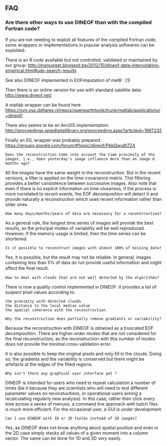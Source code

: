 ## FAQ

### Are there other ways to use DINEOF than with the compiled Fortran code?

If you are not needing to exploit all features of the compiled Fortran code, some wrappers or implementations in popular analysis softwares can be exploited:

There is an R code available but not controlled, validated or maintained by our group: http://menugget.blogspot.be/2012/10/dineof-data-interpolating-empirical.html#uds-search-results

See also DINEOF implemented in EOFimputation of metR : [1]

Then there is an online version for use with standard satellite data: http://www.dineof.net/

A matlab wrapper can be found here https://svn.oss.deltares.nl/repos/openearthtools/trunk/matlab/applications/+dineof/

There also seems to be an ArcGIS implementation: http://proceedings.spiedigitallibrary.org/proceeding.aspx?articleid=1897232

Finally an IDL wrapper was probably prepared : https://groups.google.com/forum/#!topic/dineof/PbkQwu8t7Z4


    Does the reconstruction take into account the time proximity of the images, i.e., does yesterday's image influence more than an image 6 months ago?

All the images have the same weight in the reconstruction. But in the recent versions, a filter is applied on the time-covariance matrix. This filtering provides a better consistence between successive images. Also note that even if there is no explicit information on time closeness, if the process is more correlated to recent events, the EOF decomposition will detect it and provide naturally a reconstruction which uses recent information rather than older ones.

    How many days/months/years of data are necessary for a reconstruction?

As a general rule, the longest time series of images will provide the best results, as the principal modes of variability will be well reproduced. However, if the memory usage is limited, then the time series can be shortened.

    Is it possible to reconstruct images with almost 100% of missing data?

Yes, it is possible, but the result may not be reliable. In general, images containing less than 5% of data do not provide useful information and might aﬀect the final result.

    How to deal with clouds that are not well detected by the algorithms?

There is now a quality control implemented in DINEOF: it provides a list of suspect pixel values according to:

    the proximity with detected clouds
    the distance to the local median value
    the spatial coherence with the reconstruction

    Why the reconstruction does partially remove gradients or variability?

Because the reconstruction with DINEOF is obtained as a truncated EOF decomposition. There are higher-order modes that are not considered for the final reconstruction, as the reconstruction with this number of modes does not provide the minimal cross-validation error.

It is also possible to keep the original pixels and only fill in the clouds. Doing so, the gradients and the variability is conserved but there might be artefacts at the edges of the filled regions.

    Why isn't there any graphical user interface yet ?

DINEOF is intended for users who need to repeat calculation a number of times (be it because they are scientists who will need to test different parameter values on reconstuctions, or operational users aiming a recalculating regularly new analysis). In this case, rather then click every time across a series of menues, a command line approach with batch files is much more efficient. For the occasional user, a GUI is under development.

    Can I use DINEOF with 1D or 3D fields instead of 2D images?

Yes, as DINEOF does not know anything about spatial position and even in the 2D case simply stacks all values of a given moment into a column vector. The same can be done for 1D and 3D very easily.
